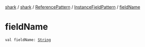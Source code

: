 [shark](../../../index.md) / [shark](../../index.md) / [ReferencePattern](../index.md) / [InstanceFieldPattern](index.md) / [fieldName](./field-name.md)

# fieldName

`val fieldName: `[`String`](https://kotlinlang.org/api/latest/jvm/stdlib/kotlin/-string/index.html)